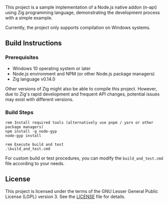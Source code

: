 This project is a sample implementation of a Node.js native addon (n-api) using Zig programming language, demonstrating the development process with a simple example.

Currently, the project only supports compilation on Windows systems.

## Build Instructions

### Prerequisites

- Windows 10 operating system or later
- Node.js environment and NPM (or other Node.js package managers)
- Zig language v0.14.0

Other versions of Zig might also be able to compile this project. However, due to Zig's rapid development and frequent API changes, potential issues may exist with different versions.

### Build Steps

```batch
rem Install required tools (alternatively use pnpm / yarn or other package managers)
npm install -g node-gyp
node-gyp install

rem Execute build and test
.\build_and_test.cmd
```

For custom build or test procedures, you can modify the `build_and_test.cmd` file according to your needs.

## License

This project is licensed under the terms of the GNU Lesser General Public License (LGPL) version 3. See the [LICENSE](./LICENSE) file for details.
